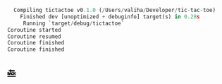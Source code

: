 ```python
  Compiling tictactoe v0.1.0 (/Users/valiha/Developer/tic-tac-toe)
    Finished dev [unoptimized + debuginfo] target(s) in 0.28s
     Running `target/debug/tictactoe`
Coroutine started
Coroutine resumed
Coroutine finished
Coroutine finished
```

## [:back:](../../#snake-coroutine)
